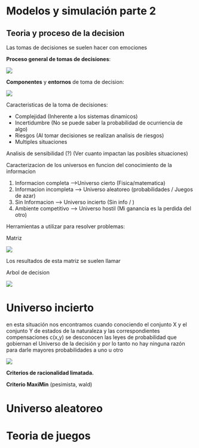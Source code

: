 # Modelos y simulación parte 2

## Teoria y proceso de la decision

Las tomas de decisiones se suelen hacer con emociones

**Proceso general de tomas de decisiones**:

![](./img/parte_2/p_toma_des.png)

**Componentes** y **entornos** de toma de decision:

![](./img/parte_2/comp_tom_des.png)

Caracteristicas de la toma de decisiones:

* Complejidad (Inherente a los sistemas dinamicos)
* Incertidumbre (No se puede saber la probabilidad de ocurriencia de algo)
* Riesgos (Al tomar decisiones se realizan analisis de riesgos)
* Multiples situaciones

Analisis de sensibilidad (?) (Ver cuanto impactan las posibles situaciones)


Caracterizacion de los universos en funcion del conocimiento de la informacion

1. Informacion completa -->Universo cierto (Fisica/matematica)
2. Informacion incompleta --> Universo aleatoreo (probabilidades / Juegos de azar)
3. Sin Informacion --> Universo incierto (Sin info / )
3. Ambiente competitivo --> Universo hostil (Mi ganancia es la perdida del otro) 

Herramientas a utilizar para resolver problemas:

Matriz

![](./img/parte_2/matriz.png)

Los resultados de esta matriz se suelen llamar

Arbol de decision

![](./img/parte_2/arboles.png)


# Universo incierto

[](https://www.oocities.org/tcaspon/invop/indust/te_deci.htm)

en esta situación nos encontramos cuando conociendo el conjunto X y el conjunto Y de estados de la naturaleza y las correspondientes compensaciones c(x,y) se desconocen las leyes de probabilidad que gobiernan el Universo de la decisión y por lo tanto no hay ninguna razón para darle mayores probabilidades a uno u otro

![](./img/u_incierto.png)

**Criterios de racionalidad limatada.**

**Criterio MaxiMin** (pesimista, wald)

# Universo aleatoreo

# Teoria de juegos

